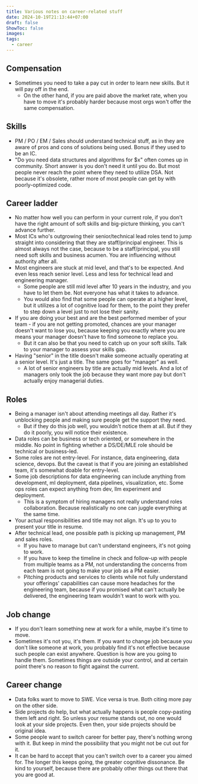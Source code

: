 ```yaml
---
title: Various notes on career-related stuff
date: 2024-10-19T21:13:44+07:00
draft: false
ShowToc: false
images:
tags:
  - career
---
```


## Compensation

- Sometimes you need to take a pay cut in order to learn new skills. But it will pay off in the end.
  - On the other hand, if you are paid above the market rate, when you have to move it's probably harder because most orgs won't offer the same compensation.

## Skills

- PM / PO / EM / Sales should understand technical stuff, as in they are aware of pros and cons of solutions being used. Bonus if they used to be an IC.
- "Do you need data structures and algorithms for $x" often comes up in community. Short answer is you don't need it until you do. But most people never reach the point where they need to utilize DSA. Not because it's obsolete, rather more of most people can get by with poorly-optimized code.

## Career ladder

- No matter how well you can perform in your current role, if you don't have the right amount of soft skills and big-picture thinking, you can't advance further.
- Most ICs who's outgrowing their senior/technical lead roles tend to jump straight into considering that they are staff/principal engineer. This is almost always not the case, because to be a staff/principal, you still need soft skills and business acumen. You are influencing without authority after all.
- Most engineers are stuck at mid level, and that's to be expected. And even less reach senior level. Less and less for technical lead and engineering manager.
  - Some people are still mid level after 10 years in the industry, and you have to let them be. Not everyone has what it takes to advance.
  - You would also find that some people can operate at a higher level, but it utilizes a lot of cognitive load for them, to the point they prefer to step down a level just to not lose their sanity.
- If you are doing your best and are the best performed member of your team - if you are not getting promoted, chances are your manager doesn't want to lose you, because keeping you exactly where you are means your manager doesn't have to find someone to replace you.
  - But it can also be that you need to catch up on your soft skills. Talk to your manager to assess your skills gap.
- Having "senior" in the title doesn't make someone actually operating at a senior level. It's just a title. The same goes for "manager" as well.
  - A lot of senior engineers by title are actually mid levels. And a lot of managers only took the job because they want more pay but don't actually enjoy managerial duties.

## Roles

- Being a manager isn't about attending  meetings all day. Rather it's unblocking people and making sure people get the support they need.
  - But if they do this job well, you wouldn't notice them at all. But if they do it poorly, you will notice their existence.
- Data roles can be business or tech oriented, or somewhere in the middle. No point in fighting whether a DS/DE/MLE role should be technical or business-led.
- Some roles are not entry-level. For instance, data engineering, data science, devops. But the caveat is that if you are joining an established team, it's somewhat doable for entry-level.
- Some job descriptions for data engineering can include anything from development, ml deployment, data pipelines, visualization, etc. Some ops roles can expect anything from dev, llm experiment and deployment.
  - This is a symptom of hiring managers not really understand roles collaboration. Because realistically no one can juggle everything at the same time.
- Your actual responsibilities and title may not align. It's up to you to present your title in resume.
- After technical lead, one possible path is picking up management, PM and sales roles.
  - If you have to manage but can't understand engineers, it's not going to work.
  - If you have to keep the timeline in check and follow-up with people from multiple teams as a PM, not understanding the concerns from each team is not going to make your job as a PM easier.
  - Pitching products and services to clients while not fully understand your offerings' capabilities can cause more headaches for the engineering team, because if you promised what can't actually be delivered, the engineering team wouldn't want to work with you.

## Job change

- If you don't learn something new at work for a while, maybe it's time to move.
- Sometimes it's not you, it's them. If you want to change job because you don't like someone at work, you probably find it's not effective because such people can exist anywhere. Question is how are you going to handle them. Sometimes things are outside your control, and at certain point there's no reason to fight against the current.

## Career change

- Data folks want to move to SWE. Vice versa is true. Both citing more pay on the other side.
- Side projects do help, but what actually happens is people copy-pasting them left and right. So unless your resume stands out, no one would look at your side projects. Even then, your side projects should be original idea.
- Some people want to switch career for better pay, there's nothing wrong with it. But keep in mind the possibility that you might not be cut out for it.
- It can be hard to accept that you can't switch over to a career you aimed for. The longer this keeps going, the greater cognitive dissonance. Be kind to yourself, because there are probably other things out there that you are good at.
